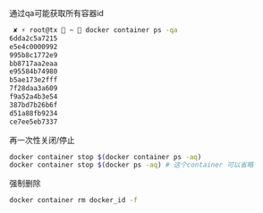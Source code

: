 通过qa可能获取所有容器id
```sh
 ✘ ⚡ root@tx  ~  docker container ps -qa
6dda2c5a7215
e5e4c0000992
995b8c1772e9
bb8717aa2eaa
e95584b74980
b5ae173e2fff
7f28daa3a609
f9a52a4b3e54
387bd7b26b6f
d51a88fb9234
ce7ee5eb7337
```
再一次性关闭/停止
```sh
docker container stop $(docker container ps -aq)
docker container stop $(docker ps -aq) # 这个container 可以省略
```

强制删除
```sh
docker container rm docker_id -f
```